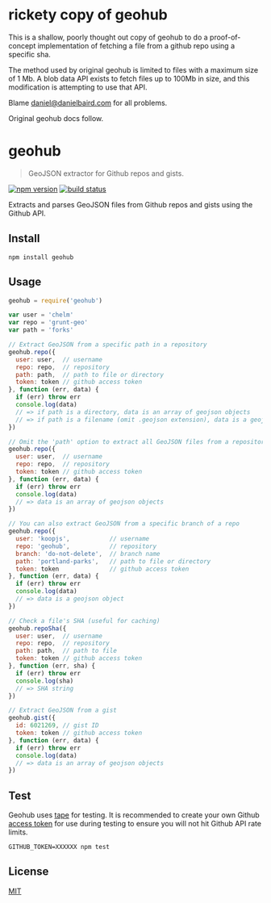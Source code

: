 
# rickety copy of geohub

This is a shallow, poorly thought out copy of geohub to do a
proof-of-concept implementation of fetching a file from a github
repo using a specific sha.

The method used by original geohub is limited to files with a maximum
size of 1 Mb.  A blob data API exists to fetch files up to 100Mb in
size, and this modification is attempting to use that API.

Blame daniel@danielbaird.com for all problems.

Original geohub docs follow.

# geohub

> GeoJSON extractor for Github repos and gists.

[![npm version][npm-img]][npm-url]
[![build status][travis-image]][travis-url]

[npm-img]: https://img.shields.io/npm/v/geohub.svg?style=flat-square
[npm-url]: https://www.npmjs.com/package/geohub
[travis-image]: https://img.shields.io/travis/koopjs/geohub/master.svg?style=flat-square
[travis-url]: https://travis-ci.org/koopjs/geohub

Extracts and parses GeoJSON files from Github repos and gists using the Github API.

## Install

```
npm install geohub
```

## Usage

```js
geohub = require('geohub')

var user = 'chelm'
var repo = 'grunt-geo'
var path = 'forks'

// Extract GeoJSON from a specific path in a repository
geohub.repo({
  user: user,  // username
  repo: repo,  // repository
  path: path,  // path to file or directory
  token: token // github access token
}, function (err, data) {
  if (err) throw err
  console.log(data)
  // => if path is a directory, data is an array of geojson objects
  // => if path is a filename (omit .geojson extension), data is a geojson object
})

// Omit the 'path' option to extract all GeoJSON files from a repository
geohub.repo({
  user: user,  // username
  repo: repo,  // repository
  token: token // github access token
}, function (err, data) {
  if (err) throw err
  console.log(data)
  // => data is an array of geojson objects
})

// You can also extract GeoJSON from a specific branch of a repo
geohub.repo({
  user: 'koopjs',           // username
  repo: 'geohub',           // repository
  branch: 'do-not-delete',  // branch name
  path: 'portland-parks',   // path to file or directory
  token: token              // github access token
}, function (err, data) {
  if (err) throw err
  console.log(data)
  // => data is a geojson object
})

// Check a file's SHA (useful for caching)
geohub.repoSha({
  user: user,  // username
  repo: repo,  // repository
  path: path,  // path to file
  token: token // github access token
}, function (err, sha) {
  if (err) throw err
  console.log(sha)
  // => SHA string
})

// Extract GeoJSON from a gist
geohub.gist({
  id: 6021269, // gist ID
  token: token // github access token
}, function (err, data) {
  if (err) throw err
  console.log(data)
  // => data is an array of geojson objects
})
```

## Test

Geohub uses [tape](https://github.com/substack/tape) for testing. It is recommended to create your own Github [access token](https://github.com/settings/tokens) for use during testing to ensure you will not hit Github API rate limits.

```
GITHUB_TOKEN=XXXXXX npm test
```

## License

[MIT](LICENSE)
